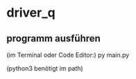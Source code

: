 # driver_q

## programm ausführen
(im Terminal oder Code Editor:) py main.py

(python3 benötigt im path)

